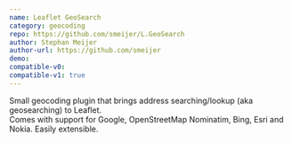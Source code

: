 ```yaml
---
name: Leaflet GeoSearch
category: geocoding
repo: https://github.com/smeijer/L.GeoSearch
author: Stephan Meijer
author-url: https://github.com/smeijer
demo: 
compatible-v0:
compatible-v1: true
---
```


Small geocoding plugin that brings address searching/lookup (aka geosearching) to Leaflet.<br>			Comes with support for Google, OpenStreetMap Nominatim, Bing, Esri and Nokia. Easily extensible.
